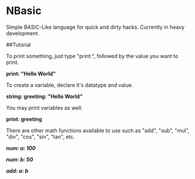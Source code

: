# NBasic

Simple BASIC-Like language for quick and dirty hacks. Currently in heavy development.

##Tutorial

To print something, just type "print:", followed by the value you want to print.

**print: "Hello World"**

To create a variable, declare it's datatype and value.

**string: greeting: "Hello World"**

You may print variables as well.

**print: greeting**

There are other math functions available to use such as "add", "sub", "mul", "div", "cos", "sin", "tan", etc.

***num: a: 100***

***num: b: 50***

***add: a: b***
